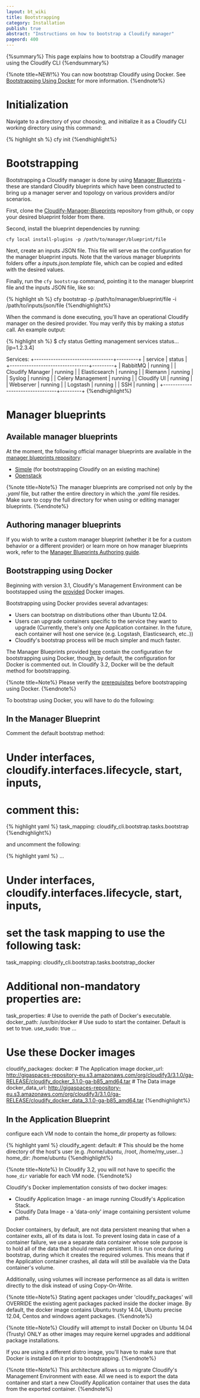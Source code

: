 ```yaml
---
layout: bt_wiki
title: Bootstrapping
category: Installation
publish: true
abstract: "Instructions on how to bootstrap a Cloudify manager"
pageord: 400
---
```


{%summary%} This page explains how to bootstrap a Cloudify manager using the Cloudify CLI {%endsummary%}

{%note title=NEW!%}
You can now bootstrap Cloudify using Docker. See [Bootstrapping Using Docker](#bootstrapping-using-docker) for more information.
{%endnote%}

# Initialization

Navigate to a directory of your choosing, and initialize it as a Cloudify CLI working directory using this command:

{% highlight sh %}
cfy init
{%endhighlight%}


# Bootstrapping

Bootstrapping a Cloudify manager is done by using [Manager Blueprints](reference-terminology.html#manager-blueprints) - these are standard Cloudify blueprints which have been constructed to bring up a manager server and topology on various providers and/or scenarios.

First, clone the [Cloudify-Manager-Blueprints](https://github.com/cloudify-cosmo/cloudify-manager-blueprints) repository from github, or copy your desired blueprint folder from there.

Second, install the blueprint dependencies by running:

 `cfy local install-plugins -p /path/to/manager/blueprint/file`


Next, create an inputs JSON file. This file will serve as the configuration for the manager blueprint inputs. Note that the various manager blueprints folders offer a *inputs.json.template* file, which can be copied and edited with the desired values.

Finally, run the `cfy bootstrap` command, pointing it to the manager blueprint file and the inputs JSON file, like so:

{% highlight sh %}
cfy bootstrap -p /path/to/manager/blueprint/file -i /path/to/inputs/json/file
{%endhighlight%}


When the command is done executing, you'll have an operational Cloudify manager on the desired provider. You may verify this by making a *status* call.
An example output:

{% highlight sh %}
$ cfy status
Getting management services status... [ip=1.2.3.4]

Services:
+---------------------------------+---------+
|            service              |  status |
+---------------------------------+---------+
| RabbitMQ                        | running |
| Cloudify Manager                | running |
| Elasticsearch                   | running |
| Riemann                         | running |
| Syslog                          | running |
| Celery Management               | running |
| Cloudify UI                     | running |
| Webserver                       | running |
| Logstash                        | running |
| SSH                             | running |
+---------------------------------+---------+
{%endhighlight%}


# Manager blueprints

## Available manager blueprints
At the moment, the following official manager blueprints are available in the [manager blueprints repository](https://github.com/cloudify-cosmo/cloudify-manager-blueprints):

- [Simple](reference-simple-manager.html) (for bootstrapping Cloudify on an existing machine)
- [Openstack](reference-openstack-manager.html)

{%note title=Note%}
The manager blueprints are comprised not only by the *.yaml* file, but rather the entire directory in which the *.yaml* file resides. Make sure to copy the full directory for when using or editing manager blueprints.
{%endnote%}


## Authoring manager blueprints
If you wish to write a custom manager blueprint (whether it be for a custom behavior or a different provider) or learn more on how manager blueprints work, refer to the [Manager Blueprints Authoring guide](guide-authoring-manager-blueprints.html).

## Bootstrapping using Docker


Beginning with version 3.1, Cloudify's Management Environment can be bootstapped using the [provided]() Docker images.

Bootstrapping using Docker provides several advantages:

* Users can bootstrap on distributions other than Ubuntu 12.04.
* Users can upgrade containers specific to the service they want to upgrade (Currently, there's only one Application container. In the future, each container will host one service (e.g. Logstash, Elasticsearch, etc..))
* Cloudify's bootstrap process will be much simpler and much faster.

The Manager Blueprints provided [here](https://github.com/cloudify-cosmo/cloudify-manager-blueprints) contain the configuration for bootstrapping using Docker, though, by default, the configuration for Docker is commented out. In Cloudify 3.2, Docker will be the default method for bootstrapping.

{%note title=Note%}
Please verify the [prerequisites](installation-general.html#bootstrapping-using-docker) before bootstrapping using Docker.
{%endnote%}

To bootstrap using Docker, you will have to do the following:

## In the Manager Blueprint

Comment the default bootstrap method:

# Under interfaces, cloudify.interfaces.lifecycle, start, inputs,
# comment this:
{% highlight yaml %}
task_mapping: cloudify_cli.bootstrap.tasks.bootstrap
{%endhighlight%}

and uncomment the following:

{% highlight yaml %}
...
# Under interfaces, cloudify.interfaces.lifecycle, start, inputs,
# set the task mapping to use the following task:
task_mapping: cloudify_cli.bootstrap.tasks.bootstrap_docker
# Additional non-mandatory properties are:
task_properties:
    # Use to override the path of Docker's executable.
    docker_path: /usr/bin/docker
    # Use sudo to start the container. Default is set to true.
    use_sudo: true
...

# Use these Docker images
cloudify_packages:
    docker:
        # The Application image
        docker_url: http://gigaspaces-repository-eu.s3.amazonaws.com/org/cloudify3/3.1.0/ga-RELEASE/cloudify_docker_3.1.0-ga-b85_amd64.tar
        # The Data image
        docker_data_url: http://gigaspaces-repository-eu.s3.amazonaws.com/org/cloudify3/3.1.0/ga-RELEASE/cloudify_docker_data_3.1.0-ga-b85_amd64.tar
{%endhighlight%}


## In the Application Blueprint

configure each VM node to contain the home_dir property as follows:

{% highlight yaml %}
cloudify_agent:
    default:
        # This should be the home directory of the host's user (e.g. /home/ubuntu, /root, /home/my_user...)
        home_dir: /home/ubuntu
{%endhighlight%}

{%note title=Note%}
In Cloudify 3.2, you will not have to specific the `home_dir` variable for each VM node.
{%endnote%}

Cloudify's Docker implementation consists of two docker images:

* Cloudify Application Image - an image running Cloudify's Application Stack.
* Cloudify Data Image - a 'data-only' image containing persistent volume paths.

Docker containers, by default, are not data persistent meaning that when a container exits, all of its data is lost.
To prevent losing data in case of a container failure, we use a separate data container whose sole purpose is to hold all of the data that should remain persistent. It is run once during bootstrap, during which it creates the required volumes. This means that if the Application container crashes, all data will still be available via the Data container's volume.

Additionally, using volumes will increase performence as all data is written directly to the disk instead of using Copy-On-Write.

{%note title=Note%}
Stating agent packages under 'cloudify_packages' will OVERRIDE the existing agent packages packed inside the docker image.
By default, the docker image contains Ubuntu trusty 14.04, Ubuntu precise 12.04, Centos and windows agent packages.
{%endnote%}

{%note title=Note%}
Cloudify will attempt to install Docker on Ubuntu 14.04 (Trusty) ONLY as other images may require kernel upgrades and additional package installations.

If you are using a different distro image, you'll have to make sure that Docker is installed on it prior to bootstrapping.
{%endnote%}

{%note title=Note%}
This architecture allows us to migrate Cloudify's Management Environment with ease. All we need is to export the data container
and start a new Cloudify Application container that uses the data from the exported container.
{%endnote%}
